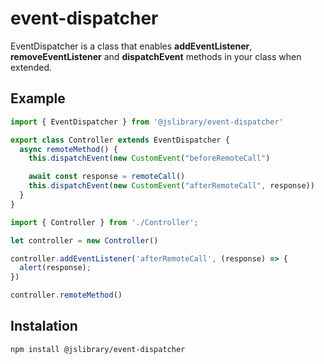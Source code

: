 # event-dispatcher

EventDispatcher is a class that enables **addEventListener**,  **removeEventListener** and **dispatchEvent** methods in your class when extended.

## Example
````javascript
import { EventDispatcher } from '@jslibrary/event-dispatcher'

export class Controller extends EventDispatcher {
  async remoteMethod() {
    this.dispatchEvent(new CustomEvent("beforeRemoteCall")

    await const response = remoteCall()
    this.dispatchEvent(new CustomEvent("afterRemoteCall", response))
  }
}
````

````javascript
import { Controller } from './Controller';

let controller = new Controller()

controller.addEventListener('afterRemoteCall', (response) => {
  alert(response);
})

controller.remoteMethod()

````

## Instalation

```bash
npm install @jslibrary/event-dispatcher
```
